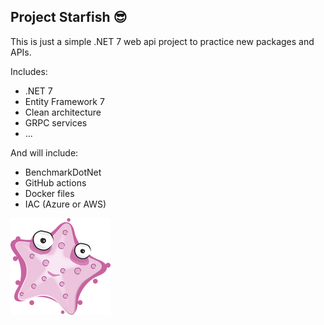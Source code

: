 ## Project Starfish 😎

This is just a simple .NET 7 web api project to practice new packages and APIs.

Includes:
- .NET 7
- Entity Framework 7
- Clean architecture
- GRPC services
- ...

And will include:
- BenchmarkDotNet
- GitHub actions
- Docker files
- IAC (Azure or AWS)

![project-starfish](./starfish.png "Project Starfish")

